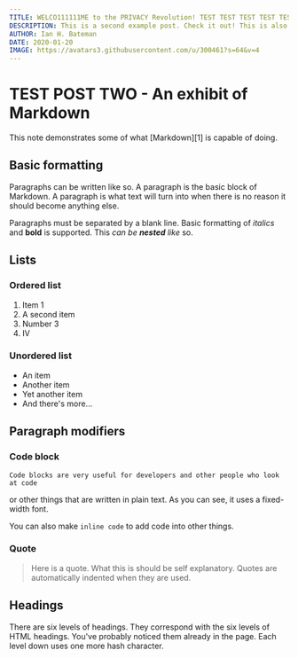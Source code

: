 ```yaml
---
TITLE: WELCO111111ME to the PRIVACY Revolution! TEST TEST TEST TEST TEST
DESCRIPTION: This is a second example post. Check it out! This is also a really long description!!
AUTHOR: Ian H. Bateman
DATE: 2020-01-20
IMAGE: https://avatars3.githubusercontent.com/u/300461?s=64&v=4
---
```


# TEST POST TWO - An exhibit of Markdown

This note demonstrates some of what [Markdown][1] is capable of doing.

## Basic formatting

Paragraphs can be written like so. A paragraph is the basic block of Markdown. A
paragraph is what text will turn into when there is no reason it should become
anything else.

Paragraphs must be separated by a blank line. Basic formatting of _italics_ and
**bold** is supported. This _can be **nested** like_ so.

## Lists

### Ordered list

1. Item 1
2. A second item
3. Number 3
4. Ⅳ

### Unordered list

-   An item
-   Another item
-   Yet another item
-   And there's more...

## Paragraph modifiers

### Code block

```
Code blocks are very useful for developers and other people who look at code
```

or other things that are written in plain text. As you can see, it uses a
fixed-width font.

You can also make `inline code` to add code into other things.

### Quote

> Here is a quote. What this is should be self explanatory. Quotes are
> automatically indented when they are used.

## Headings

There are six levels of headings. They correspond with the six levels of HTML
headings. You've probably noticed them already in the page. Each level down uses
one more hash character.
